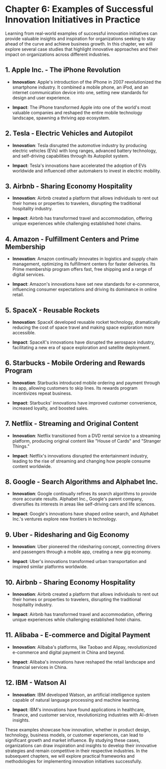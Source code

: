 Chapter 6: Examples of Successful Innovation Initiatives in Practice
====================================================================

Learning from real-world examples of successful innovation initiatives can provide valuable insights and inspiration for organizations seeking to stay ahead of the curve and achieve business growth. In this chapter, we will explore several case studies that highlight innovative approaches and their impact on organizations across different industries.

**1. Apple Inc. - The iPhone Revolution**
-----------------------------------------

* **Innovation**: Apple's introduction of the iPhone in 2007 revolutionized the smartphone industry. It combined a mobile phone, an iPod, and an internet communication device into one, setting new standards for design and user experience.

* **Impact**: The iPhone transformed Apple into one of the world's most valuable companies and reshaped the entire mobile technology landscape, spawning a thriving app ecosystem.

**2. Tesla - Electric Vehicles and Autopilot**
----------------------------------------------

* **Innovation**: Tesla disrupted the automotive industry by producing electric vehicles (EVs) with long ranges, advanced battery technology, and self-driving capabilities through its Autopilot system.

* **Impact**: Tesla's innovations have accelerated the adoption of EVs worldwide and influenced other automakers to invest in electric mobility.

**3. Airbnb - Sharing Economy Hospitality**
-------------------------------------------

* **Innovation**: Airbnb created a platform that allows individuals to rent out their homes or properties to travelers, disrupting the traditional hospitality industry.

* **Impact**: Airbnb has transformed travel and accommodation, offering unique experiences while challenging established hotel chains.

**4. Amazon - Fulfillment Centers and Prime Membership**
--------------------------------------------------------

* **Innovation**: Amazon continually innovates in logistics and supply chain management, optimizing its fulfillment centers for faster deliveries. Its Prime membership program offers fast, free shipping and a range of digital services.

* **Impact**: Amazon's innovations have set new standards for e-commerce, influencing consumer expectations and driving its dominance in online retail.

**5. SpaceX - Reusable Rockets**
--------------------------------

* **Innovation**: SpaceX developed reusable rocket technology, dramatically reducing the cost of space travel and making space exploration more accessible.

* **Impact**: SpaceX's innovations have disrupted the aerospace industry, facilitating a new era of space exploration and satellite deployment.

**6. Starbucks - Mobile Ordering and Rewards Program**
------------------------------------------------------

* **Innovation**: Starbucks introduced mobile ordering and payment through its app, allowing customers to skip lines. Its rewards program incentivizes repeat business.

* **Impact**: Starbucks' innovations have improved customer convenience, increased loyalty, and boosted sales.

**7. Netflix - Streaming and Original Content**
-----------------------------------------------

* **Innovation**: Netflix transitioned from a DVD rental service to a streaming platform, producing original content like "House of Cards" and "Stranger Things."

* **Impact**: Netflix's innovations disrupted the entertainment industry, leading to the rise of streaming and changing how people consume content worldwide.

**8. Google - Search Algorithms and Alphabet Inc.**
---------------------------------------------------

* **Innovation**: Google continually refines its search algorithms to provide more accurate results. Alphabet Inc., Google's parent company, diversifies its interests in areas like self-driving cars and life sciences.

* **Impact**: Google's innovations have shaped online search, and Alphabet Inc.'s ventures explore new frontiers in technology.

**9. Uber - Ridesharing and Gig Economy**
-----------------------------------------

* **Innovation**: Uber pioneered the ridesharing concept, connecting drivers and passengers through a mobile app, creating a new gig economy.

* **Impact**: Uber's innovations transformed urban transportation and inspired similar platforms worldwide.

**10. Airbnb - Sharing Economy Hospitality**
--------------------------------------------

* **Innovation**: Airbnb created a platform that allows individuals to rent out their homes or properties to travelers, disrupting the traditional hospitality industry.

* **Impact**: Airbnb has transformed travel and accommodation, offering unique experiences while challenging established hotel chains.

**11. Alibaba - E-commerce and Digital Payment**
------------------------------------------------

* **Innovation**: Alibaba's platforms, like Taobao and Alipay, revolutionized e-commerce and digital payment in China and beyond.

* **Impact**: Alibaba's innovations have reshaped the retail landscape and financial services in China.

**12. IBM - Watson AI**
-----------------------

* **Innovation**: IBM developed Watson, an artificial intelligence system capable of natural language processing and machine learning.

* **Impact**: IBM's innovations have found applications in healthcare, finance, and customer service, revolutionizing industries with AI-driven insights.

These examples showcase how innovation, whether in product design, technology, business models, or customer experiences, can lead to significant growth and market influence. By studying these cases, organizations can draw inspiration and insights to develop their innovative strategies and remain competitive in their respective industries. In the subsequent chapters, we will explore practical frameworks and methodologies for implementing innovation initiatives successfully.
